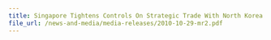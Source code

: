 ```yaml
---
title: Singapore Tightens Controls On Strategic Trade With North Korea and Iran
file_url: /news-and-media/media-releases/2010-10-29-mr2.pdf
---
```

